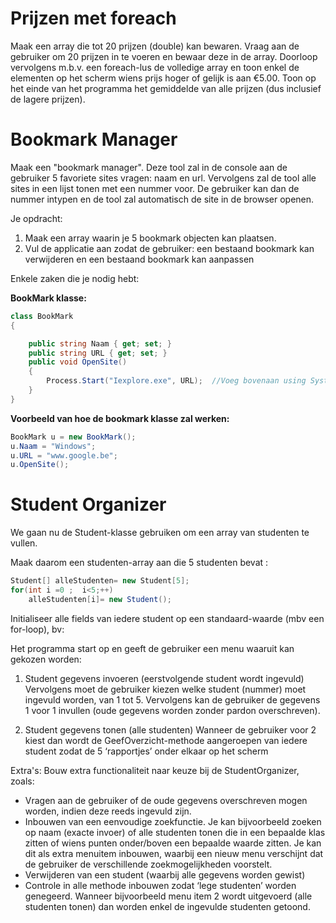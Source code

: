 # Prijzen met foreach

Maak een array die tot 20 prijzen (double) kan bewaren. Vraag aan de gebruiker om 20 prijzen in te voeren en bewaar deze in de array. Doorloop vervolgens m.b.v. een foreach-lus de volledige array en toon enkel de elementen op het scherm wiens prijs hoger of gelijk is aan €5.00. Toon op het einde van het programma het gemiddelde van alle prijzen (dus inclusief de lagere prijzen).

# Bookmark Manager

Maak een "bookmark manager". Deze tool zal in de console aan de gebruiker 5 favoriete sites vragen: naam en url. Vervolgens zal de tool alle sites in een lijst tonen met een nummer voor. De gebruiker kan dan de nummer intypen en de tool zal automatisch de site in de browser openen. 

Je opdracht:

1. Maak een array waarin je 5 bookmark objecten kan plaatsen. 
2. Vul de applicatie aan zodat de gebruiker: een bestaand bookmark kan verwijderen en een bestaand bookmark kan aanpassen

Enkele zaken die je nodig hebt:

**BookMark klasse:**
```csharp
class BookMark
{

    public string Naam { get; set; }
    public string URL { get; set; }
    public void OpenSite()
    {
        Process.Start("Iexplore.exe", URL);  //Voeg bovenaan using System.Diagnostics; toe
    }
}

```
**Voorbeeld van hoe de bookmark klasse zal werken:** 
```csharp
BookMark u = new BookMark();
u.Naam = "Windows";
u.URL = "www.google.be";
u.OpenSite();
```

# Student Organizer

We gaan nu de Student-klasse gebruiken om een array van studenten te vullen.

Maak daarom een studenten-array aan die 5 studenten bevat :
```csharp
Student[] alleStudenten= new Student[5];
for(int i =0 ;  i<5;++)
    alleStudenten[i]= new Student();
```
Initialiseer alle fields van iedere student op een standaard-waarde (mbv een for-loop), bv:
 
Het programma start op en geeft de gebruiker een menu waaruit kan gekozen worden:

1. Student gegevens invoeren (eerstvolgende student wordt ingevuld)
Vervolgens moet de gebruiker kiezen welke student (nummer) moet ingevuld worden, van 1 tot 5. Vervolgens kan de gebruiker de gegevens 1 voor 1 invullen (oude gegevens worden zonder pardon overschreven).

 
2. Student gegevens tonen (alle studenten)
Wanneer de gebruiker voor 2 kiest dan wordt de GeefOverzicht-methode aangeroepen van iedere student zodat de 5 ‘rapportjes’ onder elkaar op het scherm 

Extra's:
Bouw extra functionaliteit naar keuze bij de StudentOrganizer, zoals:
* Vragen aan de gebruiker of de oude gegevens overschreven mogen worden, indien deze reeds ingevuld zijn.
* Inbouwen van een eenvoudige zoekfunctie. Je kan bijvoorbeeld zoeken op naam (exacte invoer) of alle studenten tonen die in een bepaalde klas zitten of wiens punten onder/boven een bepaalde waarde zitten. Je kan dit als extra menuitem inbouwen, waarbij een nieuw menu verschijnt dat de gebruiker de verschillende zoekmogelijkheden voorstelt.
* Verwijderen van een student (waarbij alle gegevens worden gewist)
* Controle in alle methode inbouwen zodat ‘lege studenten’ worden genegeerd. Wanneer bijvoorbeeld menu item 2 wordt uitgevoerd (alle studenten tonen) dan worden enkel de ingevulde studenten getoond.